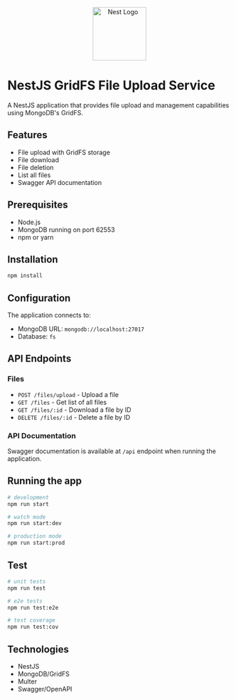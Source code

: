 <p align="center">
  <a href="http://nestjs.com/" target="blank"><img src="https://nestjs.com/img/logo-small.svg" width="120" alt="Nest Logo" /></a>
</p>


# NestJS GridFS File Upload Service

A NestJS application that provides file upload and management capabilities using MongoDB's GridFS.

## Features

- File upload with GridFS storage
- File download
- File deletion
- List all files
- Swagger API documentation

## Prerequisites

- Node.js
- MongoDB running on port 62553
- npm or yarn

## Installation

```bash
npm install
```

## Configuration

The application connects to:
- MongoDB URL: `mongodb://localhost:27017`
- Database: `fs`

## API Endpoints

### Files

- `POST /files/upload` - Upload a file
- `GET /files` - Get list of all files
- `GET /files/:id` - Download a file by ID
- `DELETE /files/:id` - Delete a file by ID

### API Documentation

Swagger documentation is available at `/api` endpoint when running the application.

## Running the app

```bash
# development
npm run start

# watch mode
npm run start:dev

# production mode
npm run start:prod
```

## Test

```bash
# unit tests
npm run test

# e2e tests
npm run test:e2e

# test coverage
npm run test:cov
```

## Technologies

- NestJS
- MongoDB/GridFS
- Multer
- Swagger/OpenAPI
